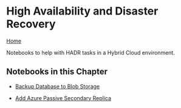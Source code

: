 # High Availability and Disaster Recovery

[Home](../readme.md)

Notebooks to help with HADR tasks in a Hybrid Cloud environment.

## Notebooks in this Chapter
- [Backup Database to Blob Storage](backup-to-blob.ipynb)

- [Add Azure Passive Secondary Replica](add-passive-secondary.ipynb)